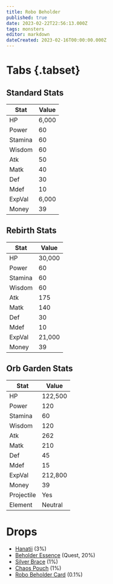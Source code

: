 ```yaml
---
title: Robo Beholder
published: true
date: 2023-02-22T22:56:13.000Z
tags: monsters
editor: markdown
dateCreated: 2023-02-16T00:00:00.000Z
---
```


# Tabs {.tabset}

## Standard Stats

|Stat|Value|
|-|-|
|HP|6,000|
|Power|60|
|Stamina|60|
|Wisdom|60|
|Atk|50|
|Matk|40|
|Def|30|
|Mdef|10|
|ExpVal|6,000|
|Money|39|
## Rebirth Stats

|Stat|Value|
|-|-|
|HP|30,000|
|Power|60|
|Stamina|60|
|Wisdom|60|
|Atk|175|
|Matk|140|
|Def|30|
|Mdef|10|
|ExpVal|21,000|
|Money|39|
## Orb Garden Stats

|Stat|Value|
|-|-|
|HP|122,500|
|Power|120|
|Stamina|60|
|Wisdom|120|
|Atk|262|
|Matk|210|
|Def|45|
|Mdef|15|
|ExpVal|212,800|
|Money|39|
|Projectile|Yes|
|Element|Neutral|

# Drops
 * [Hanatii](/items/hanatii.md) (3%)
 * [Beholder Essence](/items/beholder-essence.md) (Quest, 20%)
 * [Silver Brace](/items/silver-brace.md) (1%)
 * [Chaos Pouch](/items/chaos-pouch.md) (1%)
 * [Robo Beholder Card](/items/robo-beholder-card.md) (0.1%)
